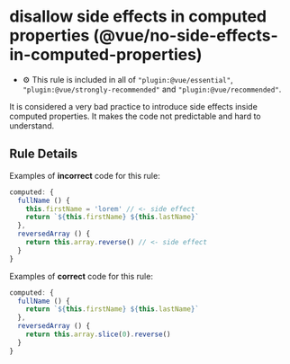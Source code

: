 # disallow side effects in computed properties (@vue/no-side-effects-in-computed-properties)

- :gear: This rule is included in all of `"plugin:@vue/essential"`, `"plugin:@vue/strongly-recommended"` and `"plugin:@vue/recommended"`.

It is considered a very bad practice to introduce side effects inside computed properties. It makes the code not predictable and hard to understand.


## Rule Details

Examples of **incorrect** code for this rule:

```js
computed: {
  fullName () {
    this.firstName = 'lorem' // <- side effect
    return `${this.firstName} ${this.lastName}`
  },
  reversedArray () {
    return this.array.reverse() // <- side effect
  }
}
```

Examples of **correct** code for this rule:

```js
computed: {
  fullName () {
    return `${this.firstName} ${this.lastName}`
  },
  reversedArray () {
    return this.array.slice(0).reverse()
  }
}
```
